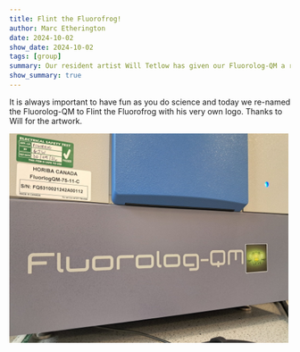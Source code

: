 ```yaml
---
title: Flint the Fluorofrog!
author: Marc Etherington
date: 2024-10-02
show_date: 2024-10-02
tags: [group]
summary: Our resident artist Will Tetlow has given our Fluorolog-QM a re-branding.
show_summary: true
---
```

It is always important to have fun as you do science and today we re-named the Fluorolog-QM to Flint the Fluorofrog with his very own logo. Thanks to Will for the artwork.

<img src="https://github.com/marc-k-etherington/marc-k-etherington.github.io/blob/main/content/post/images/Fluorofrog.jpg?raw=true" width="500" height="auto">
